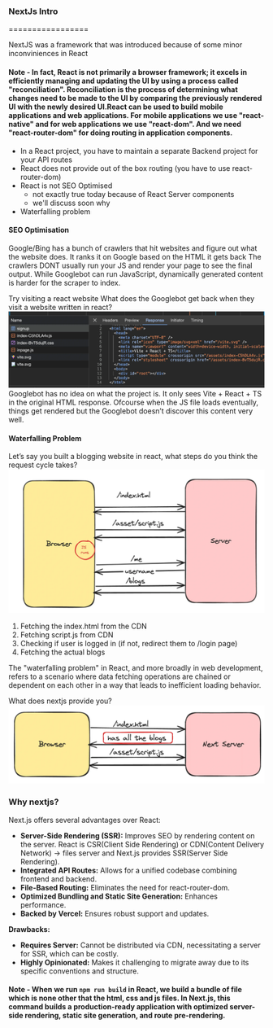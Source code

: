 ### NextJs Intro

=================

NextJS was a framework that was introduced because of some minor inconviniences in React

#### Note - In fact, React is not primarily a browser framework; it excels in efficiently managing and updating the UI by using a process called "reconciliation". Reconciliation is the process of determining what changes need to be made to the UI by comparing the previously rendered UI with the newly desired UI.React can be used to build mobile applications and web applications. For mobile applications we use "react-native" and for web applications we use "react-dom". And we need "react-router-dom" for doing routing in application components.

- In a React project, you have to maintain a separate Backend project for your API routes
- React does not provide out of the box routing (you have to use react-router-dom)
- React is not SEO Optimised
  - not exactly true today because of React Server components
  - we'll discuss soon why
- Waterfalling problem

#### SEO Optimisation

Google/Bing has a bunch of crawlers that hit websites and figure out what the website does.
It ranks it on Google based on the HTML it gets back
The crawlers DONT usually run your JS and render your page to see the final output.
While Googlebot can run JavaScript, dynamically generated content is harder for the scraper to index.

Try visiting a react website
What does the Googlebot get back when they visit a website written in react?
![page](image.png)
Googlebot has no idea on what the project is. It only sees Vite + React + TS in the original HTML response.
Ofcourse when the JS file loads eventually, things get rendered but the Googlebot doesn’t discover this content very well.

#### Waterfalling Problem

Let’s say you built a blogging website in react, what steps do you think the request cycle takes?
![req-response cycle in react](image-1.png)

1. Fetching the index.html from the CDN
2. Fetching script.js from CDN
3. Checking if user is logged in (if not, redirect them to /login page)
4. Fetching the actual blogs

The "waterfalling problem" in React, and more broadly in web development, refers to a scenario where data fetching operations are chained or dependent on each other in a way that leads to inefficient loading behavior.

What does nextjs provide you?
![req-response cycle in nextjs](image-2.png)

### Why nextjs?

Next.js offers several advantages over React:

- **Server-Side Rendering (SSR):** Improves SEO by rendering content on the server. React is CSR(Client Side Rendering) or CDN(Content Delivery Network) -> files server and Next.js provides SSR(Server Side Rendering).
- **Integrated API Routes:** Allows for a unified codebase combining frontend and backend.
- **File-Based Routing:** Eliminates the need for react-router-dom.
- **Optimized Bundling and Static Site Generation:** Enhances performance.
- **Backed by Vercel:** Ensures robust support and updates.

**Drawbacks:**

- **Requires Server:** Cannot be distributed via CDN, necessitating a server for SSR, which can be costly.
- **Highly Opinionated:** Makes it challenging to migrate away due to its specific conventions and structure.

#### Note - When we run `npm run build` in React, we build a bundle of file which is none other that the html, css and js files. In Next.js, this command builds a production-ready application with optimized server-side rendering, static site generation, and route pre-rendering.
